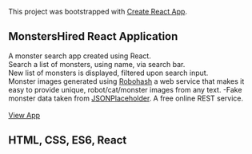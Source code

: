 This project was bootstrapped with [Create React App](https://github.com/facebookincubator/create-react-app).

## MonstersHired React Application

A monster search app created using React. <br>
Search a list of monsters, using name, via search bar. <br>
New list of monsters is displayed, filtered upon search input. <br>
Monster images generated using [Robohash](https://robohash.org/) a web service that makes it easy to provide unique, robot/cat/monster images from any text.
-Fake monster data taken from [JSONPlaceholder](http://jsonplaceholder.typicode.com/). A free online REST service. <br> <br>
[View App](https://mrshanx.github.io/monstershired)

## HTML, CSS, ES6, React
